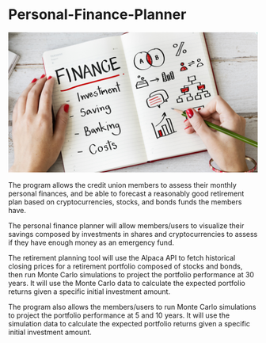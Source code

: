 # Personal-Finance-Planner

![Planner](https://github.com/Tijaw1/Personal-Finance-Planner/blob/main/financial-planner.png)

The program allows the credit union members to assess their monthly personal finances, and be able to forecast a reasonably good retirement plan based on cryptocurrencies, stocks, and bonds funds the members have.

The personal finance planner will allow members/users to visualize their savings composed by investments in shares and cryptocurrencies to assess if they have enough money as an emergency fund.

The retirement planning tool will use the Alpaca API to fetch historical closing prices for a retirement portfolio composed of stocks and bonds, then run Monte Carlo simulations to project the portfolio performance at 30 years. It will use  the Monte Carlo data to calculate the expected portfolio returns given a specific initial investment amount.

The program also allows the members/users to run Monte Carlo simulations to project the portfolio performance at 5 and 10 years. It will use the simulation data to calculate the expected portfolio returns given a specific initial investment amount.


